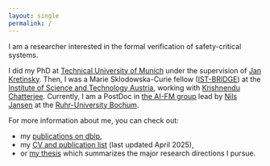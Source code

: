 ```yaml
---
layout: single
permalink: /
---
```


I am a researcher interested in the formal verification of safety-critical systems.

I did my PhD at [Technical University of Munich](https://www.cit.tum.de/cit/startseite/) under the supervision of [Jan Kretinsky](https://www7.in.tum.de/~kretinsk/).
Then, I was a Marie Sklodowska-Curie fellow ([IST-BRIDGE](https://ist.ac.at/en/education/postdocs/ist-bridge/)) at the [Institute of Science and Technology Austria](https://ist.ac.at/en/education/postdocs/ist-bridge/), working with [Krishnendu Chatterjee](https://ist.ac.at/en/education/postdocs/ist-bridge/).
Currently, I am a PostDoc in [the AI-FM group](https://informatik.rub.de/en/research/chairs/aifm/) lead by [Nils Jansen](https://nilsjansen.org/) at the [Ruhr-University Bochum](https://informatik.rub.de/en/).

For more information about me, you can check out:
- my [publications on dblp](https://dblp.org/pid/194/2910.html),
- my [CV and publication list](/assets/cv-weininger-23-04-25) (last updated April 2025),
- or [my thesis](https://mediatum.ub.tum.de/1661588) which summarizes the major research directions I pursue.
